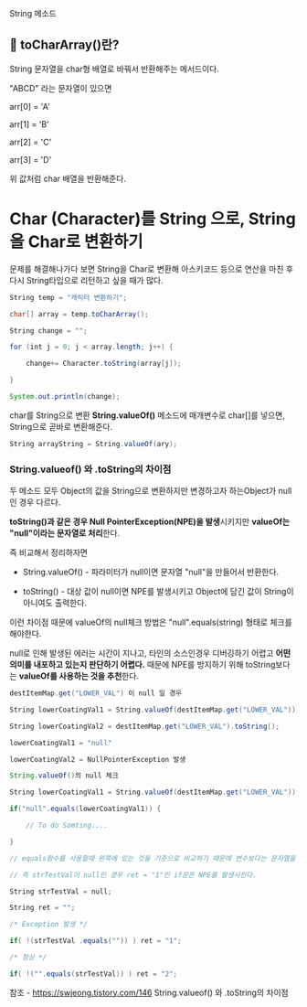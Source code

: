 
String 메소드

## **🤔 toCharArray()란?**

String 문자열을 char형 배열로 바꿔서 반환해주는 메서드이다.

"ABCD" 라는 문자열이 있으면

arr[0] = 'A'

arr[1] = 'B'

arr[2] = 'C'

arr[3] = 'D'

위 값처럼 char 배열을 반환해준다.

# Char (Character)를 String 으로, String을 Char로 변환하기

문제를 해결해나가다 보면 String을 Char로 변환해 아스키코드 등으로 연산을 마친 후 다시 String타입으로 리턴하고 싶을 때가 많다. 

```java
String temp = "캐릭터 변환하기";

char[] array = temp.toCharArray();

String change = "";

for (int j = 0; j < array.length; j++) {

    change+= Character.toString(array[j]);

}

System.out.println(change);
```

char를 String으로 변환
**String.valueOf()** 메소드에 매개변수로 char[]를 넣으면, String으로 곧바로 변환해준다.

```java
String arrayString = String.valueOf(ary);
```






### String.valueof() 와 .toString의 차이점


두 메소드 모두 Object의 값을 String으로 변환하지만 변경하고자 하는Object가 null인 경우 다르다.

**toString()과 같은 경우 Null PointerException(NPE)을 발생**시키지만 **valueOf는 "null"이라는 문자열로 처리**한다.

  

즉 비교해서 정리하자면

- String.valueOf() - 파라미터가 null이면 문자열 "null"을 만들어서 반환한다.
    
- toString() - 대상 값이 null이면 NPE를 발생시키고 Object에 담긴 값이 String이 아니여도 출력한다.

이런 차이점 때문에 valueOf의 null체크 방법은 "null".equals(string) 형태로 체크를 해야한다.

null로 인해 발생된 에러는 시간이 지나고, 타인의 소스인경우 디버깅하기 어렵고 **어떤의미를 내포하고 있는지 판단하기 어렵다.** 때문에 NPE를 방지하기 위해 toString보다는 **valueOf를 사용하는 것을 추천**한다.

```java
destItemMap.get("LOWER_VAL") 이 null 일 경우

String lowerCoatingVal1 = String.valueOf(destItemMap.get("LOWER_VAL"));

String lowerCoatingVal2 = destItemMap.get("LOWER_VAL").toString();

lowerCoatingVal1 = "null"

lowerCoatingVal2 = NullPointerException 발생

String.valueOf()의 null 체크

String lowerCoatingVal1 = String.valueOf(destItemMap.get("LOWER_VAL"));

if("null".equals(lowerCoatingVal1)) {

    // To do Somting....

}

// equals함수를 사용할때 왼쪽에 있는 것을 기준으로 비교하기 때문에 변수보다는 문자열을 왼쪽에 두는 것을 추천한다.

// 즉 strTestVal이 null인 경우 ret = "1"인 if문은 NPE를 발생시킨다.

String strTestVal = null;

String ret = "";

/* Exception 발생 */

if( !(strTestVal .equals("")) ) ret = "1";

/* 정상 */

if( !("".equals(strTestVal)) ) ret = "2";
```



참조 - https://swjeong.tistory.com/146 String.valueof() 와 .toString의 차이점

